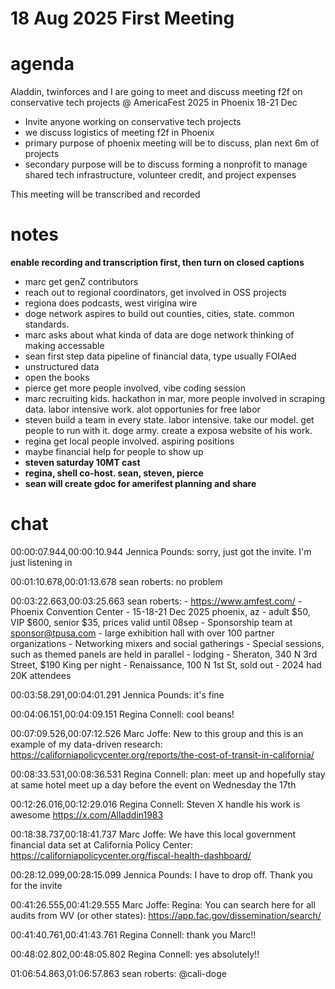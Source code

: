 ---
---
# 18 Aug 2025 First Meeting

# agenda

Aladdin, twinforces and I are going to meet and discuss meeting f2f on conservative tech projects @ AmericaFest 2025 in Phoenix 18-21 Dec

- Invite anyone working on conservative tech projects
- we discuss logistics of meeting f2f in Phoenix
- primary purpose of phoenix meeting will be to discuss, plan next 6m of projects 
- secondary purpose will be to discuss forming a nonprofit to manage shared tech infrastructure, volunteer credit, and project expenses

This meeting will be transcribed and recorded

# notes

 **enable recording and transcription first, then turn on closed captions**
- marc get genZ contributors
- reach out to regional coordinators, get involved in OSS projects
- regiona does podcasts, west virigina wire 
- doge network aspires to build out counties, cities, state. common standards. 
- marc asks about what kinda of data are doge network thinking of making accessable
- sean first step data pipeline of financial data, type usually FOIAed
- unstructured data
- open the books 
- pierce get more people involved, vibe coding session
- marc recruiting kids. hackathon in mar, more people involved in scraping data. labor intensive work. alot opportunies for free labor
- steven build a team in every state. labor intensive. take our model. get people to run with it. doge army. create a exposa website of his work. 
- regina get local people involved. aspiring positions 
- maybe financial help for people to show up
- **steven saturday 10MT cast**
- **regina, shell co-host. sean, steven, pierce**
- **sean will create gdoc for amerifest planning and share**

# chat

00:00:07.944,00:00:10.944
Jennica Pounds: sorry, just got the invite. I'm just listening in

00:01:10.678,00:01:13.678
sean roberts: no problem

00:03:22.663,00:03:25.663
sean roberts: - https://www.amfest.com/
	- Phoenix Convention Center
	- 15-18-21 Dec 2025 phoenix, az
	- adult $50, VIP $600, senior $35, prices valid until 08sep
	- Sponsorship team at [sponsor@tpusa.com](mailto:sponsor@tpusa.com)
	- large exhibition hall with over 100 partner organizations
	- Networking mixers and social gatherings
	- Special sessions, such as themed panels are held in parallel
	- lodging 
		- Sheraton, 340 N 3rd Street, $190 King per night
		- Renaissance, 100 N 1st St, sold out
	- 2024 had 20K attendees

00:03:58.291,00:04:01.291
Jennica Pounds: it's fine

00:04:06.151,00:04:09.151
Regina Connell: cool beans!

00:07:09.526,00:07:12.526
Marc Joffe: New to this group and this is an example of my data-driven research: https://californiapolicycenter.org/reports/the-cost-of-transit-in-california/

00:08:33.531,00:08:36.531
Regina Connell: plan: meet up and hopefully stay at same hotel meet up a day before the event on Wednesday the 17th

00:12:26.016,00:12:29.016
Regina Connell: Steven X handle his work is awesome  https://x.com/Alladdin1983

00:18:38.737,00:18:41.737
Marc Joffe: We have this local government financial data set at California Policy Center: https://californiapolicycenter.org/fiscal-health-dashboard/

00:28:12.099,00:28:15.099
Jennica Pounds: I have to drop off. Thank you for the invite

00:41:26.555,00:41:29.555
Marc Joffe: Regina: You can search here for all audits from WV (or other states): https://app.fac.gov/dissemination/search/

00:41:40.761,00:41:43.761
Regina Connell: thank you Marc!!

00:48:02.802,00:48:05.802
Regina Connell: yes absolutely!!

01:06:54.863,01:06:57.863
sean roberts: @cali-doge
